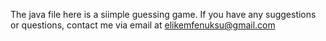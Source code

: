 The java file here is a siimple guessing game.
If you have any suggestions or questions, contact me via email at elikemfenuksu@gmail.com
